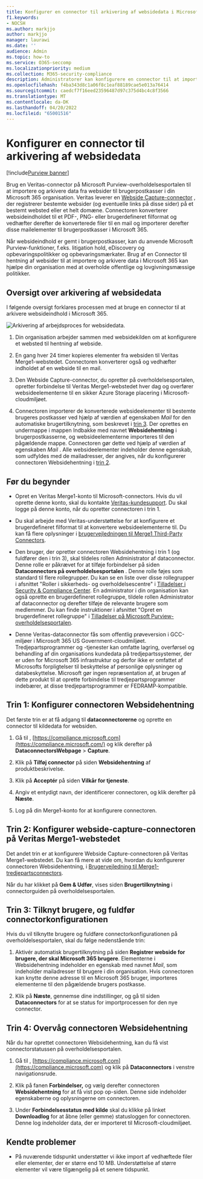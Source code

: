 ```yaml
---
title: Konfigurer en connector til arkivering af websidedata i Microsoft 365
f1.keywords:
- NOCSH
ms.author: markjjo
author: markjjo
manager: laurawi
ms.date: ''
audience: Admin
ms.topic: how-to
ms.service: O365-seccomp
ms.localizationpriority: medium
ms.collection: M365-security-compliance
description: Administratorer kan konfigurere en connector til at importere og arkivere websidehentningsdata fra Veritas i Microsoft 365. Med denne connector kan du arkivere data fra tredjepartsdatakilder i Microsoft 365 så du kan bruge funktioner til overholdelse af angivne standarder, f.eks. juridisk bevarelse, indholdssøgning og opbevaringspolitikker til at administrere din organisations tredjepartsdata.
ms.openlocfilehash: f4ba343d8c1a06f8c1eaf88189cae5e013a76414
ms.sourcegitcommit: caedcf7f16eed23596487d97c375d4bc4c8f3566
ms.translationtype: MT
ms.contentlocale: da-DK
ms.lasthandoff: 04/20/2022
ms.locfileid: "65001516"
---
```

# <a name="set-up-a-connector-to-archive-webpage-data"></a>Konfigurer en connector til arkivering af websidedata

[!include[Purview banner](../includes/purview-rebrand-banner.md)]

Brug en Veritas-connector på Microsoft Purview-overholdelsesportalen til at importere og arkivere data fra websider til brugerpostkasser i din Microsoft 365 organisation. Veritas leverer en [Webside Capture-connector](https://globanet.com/webpage-capture) , der registrerer bestemte websider (og eventuelle links på disse sider) på et bestemt websted eller et helt domæne. Connectoren konverterer websideindholdet til et PDF-, PNG- eller brugerdefineret filformat og vedhæfter derefter de konverterede filer til en mail og importerer derefter disse mailelementer til brugerpostkasser i Microsoft 365.

Når websideindhold er gemt i brugerpostkasser, kan du anvende Microsoft Purview-funktioner, f.eks. litigation hold, eDiscovery og opbevaringspolitikker og opbevaringsmærkater. Brug af en Connector til hentning af websider til at importere og arkivere data i Microsoft 365 kan hjælpe din organisation med at overholde offentlige og lovgivningsmæssige politikker.

## <a name="overview-of-archiving-webpage-data"></a>Oversigt over arkivering af websidedata

I følgende oversigt forklares processen med at bruge en connector til at arkivere websideindhold i Microsoft 365.

![Arkivering af arbejdsproces for websidedata.](../media/WebPageCaptureConnectorWorkflow.png)

1. Din organisation arbejder sammen med websidekilden om at konfigurere et websted til hentning af webside.

2. En gang hver 24 timer kopieres elementer fra websiden til Veritas Merge1-webstedet. Connectoren konverterer også og vedhæfter indholdet af en webside til en mail.

3. Den Webside Capture-connector, du opretter på overholdelsesportalen, opretter forbindelse til Veritas Merge1-webstedet hver dag og overfører websideelementerne til en sikker Azure Storage placering i Microsoft-cloudmiljøet.

4. Connectoren importerer de konverterede websideelementer til bestemte brugeres postkasser ved hjælp af værdien af egenskaben *Mail* for den automatiske brugertilknytning, som beskrevet i [trin 3](#step-3-map-users-and-complete-the-connector-setup). Der oprettes en undermappe i mappen Indbakke med navnet **Websidehentning** i brugerpostkasserne, og websideelementerne importeres til den pågældende mappe. Connectoren gør dette ved hjælp af værdien af egenskaben *Mail* . Alle websideelementer indeholder denne egenskab, som udfyldes med de mailadresser, der angives, når du konfigurerer connectoren Websidehentning i [trin 2](#step-2-configure-the-webpage-capture-connector-on-the-veritas-merge1-site).

## <a name="before-you-begin"></a>Før du begynder

- Opret en Veritas Merge1-konto til Microsoft-connectors. Hvis du vil oprette denne konto, skal du kontakte [Veritas-kundesupport](https://www.veritas.com/content/support/). Du skal logge på denne konto, når du opretter connectoren i trin 1.

- Du skal arbejde med Veritas-understøttelse for at konfigurere et brugerdefineret filformat til at konvertere websideelementerne til. Du kan få flere oplysninger i [brugervejledningen til Merge1 Third-Party Connectors](https://docs.ms.merge1.globanetportal.com/Merge1%20Third-Party%20Connectors%20Web%20Page%20Capture%20User%20Guide%20.pdf).

- Den bruger, der opretter connectoren Websidehentning i trin 1 (og fuldfører den i trin 3), skal tildeles rollen Administrator af dataconnector. Denne rolle er påkrævet for at tilføje forbindelser på siden **Dataconnectors på overholdelsesportalen** . Denne rolle føjes som standard til flere rollegrupper. Du kan se en liste over disse rollegrupper i afsnittet "Roller i sikkerheds- og overholdelsescentre" i [Tilladelser i Security & Compliance Center](../security/office-365-security/permissions-in-the-security-and-compliance-center.md#roles-in-the-security--compliance-center). En administrator i din organisation kan også oprette en brugerdefineret rollegruppe, tildele rollen Administrator af dataconnector og derefter tilføje de relevante brugere som medlemmer. Du kan finde instruktioner i afsnittet "Opret en brugerdefineret rollegruppe" i [Tilladelser på Microsoft Purview-overholdelsesportalen](microsoft-365-compliance-center-permissions.md#create-a-custom-role-group).

- Denne Veritas-dataconnector fås som offentlig prøveversion i GCC-miljøer i Microsoft 365 US Government-cloudmiljøet. Tredjepartsprogrammer og -tjenester kan omfatte lagring, overførsel og behandling af din organisations kundedata på tredjepartssystemer, der er uden for Microsoft 365 infrastruktur og derfor ikke er omfattet af Microsofts forpligtelser til beskyttelse af personlige oplysninger og databeskyttelse. Microsoft gør ingen repræsentation af, at brugen af dette produkt til at oprette forbindelse til tredjepartsprogrammer indebærer, at disse tredjepartsprogrammer er FEDRAMP-kompatible.

## <a name="step-1-set-up-the-webpage-capture-connector"></a>Trin 1: Konfigurer connectoren Websidehentning

Det første trin er at få adgang til **dataconnectorerne** og oprette en connector til kildedata for websiden.

1. Gå til , [https://compliance.microsoft.com](https://compliance.microsoft.com/) og klik derefter på **DataconnectorsWebpage** >  **Capture**.

2. Klik på **Tilføj connector** på siden **Websidehentning** af produktbeskrivelse.

3. Klik på **Acceptér** på siden **Vilkår for tjeneste**.

4. Angiv et entydigt navn, der identificerer connectoren, og klik derefter på **Næste**.

5. Log på din Merge1-konto for at konfigurere connectoren.

## <a name="step-2-configure-the-webpage-capture-connector-on-the-veritas-merge1-site"></a>Trin 2: Konfigurer webside-capture-connectoren på Veritas Merge1-webstedet

Det andet trin er at konfigurere Webside Capture-connectoren på Veritas Merge1-webstedet. Du kan få mere at vide om, hvordan du konfigurerer connectoren Websidehentning, i [Brugervejledning til Merge1-tredjepartsconnectors](https://docs.ms.merge1.globanetportal.com/Merge1%20Third-Party%20Connectors%20Web%20Page%20Capture%20User%20Guide%20.pdf).

Når du har klikket på **Gem & Udfør**, vises siden **Brugertilknytning** i connectorguiden på overholdelsesportalen.

## <a name="step-3-map-users-and-complete-the-connector-setup"></a>Trin 3: Tilknyt brugere, og fuldfør connectorkonfigurationen

Hvis du vil tilknytte brugere og fuldføre connectorkonfigurationen på overholdelsesportalen, skal du følge nedenstående trin:

1. Aktivér automatisk brugertilknytning på siden **Registrer webside for brugere, der skal Microsoft 365 brugere**. Elementerne i Websidehentning indeholder en egenskab med navnet *Mail*, som indeholder mailadresser til brugere i din organisation. Hvis connectoren kan knytte denne adresse til en Microsoft 365 bruger, importeres elementerne til den pågældende brugers postkasse.

2. Klik på **Næste**, gennemse dine indstillinger, og gå til siden **Dataconnectors** for at se status for importprocessen for den nye connector.

## <a name="step-4-monitor-the-webpage-capture-connector"></a>Trin 4: Overvåg connectoren Websidehentning

Når du har oprettet connectoren Websidehentning, kan du få vist connectorstatussen på overholdelsesportalen.

1. Gå til , [https://compliance.microsoft.com](https://compliance.microsoft.com) og klik på **Dataconnectors** i venstre navigationsrude.

2. Klik på fanen **Forbindelser,** og vælg derefter connectoren **Websidehentning** for at få vist pop op-siden. Denne side indeholder egenskaberne og oplysningerne om connectoren.

3. Under **Forbindelsesstatus med kilde** skal du klikke på linket **Downloadlog** for at åbne (eller gemme) statusloggen for connectoren. Denne log indeholder data, der er importeret til Microsoft-cloudmiljøet.

## <a name="known-issues"></a>Kendte problemer

- På nuværende tidspunkt understøtter vi ikke import af vedhæftede filer eller elementer, der er større end 10 MB. Understøttelse af større elementer vil være tilgængelig på et senere tidspunkt.
